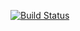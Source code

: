 [![Build Status](https://travis-ci.org/ocaml/platform-dev.png?branch=master)](https://travis-ci.org/ocaml/platform-dev)